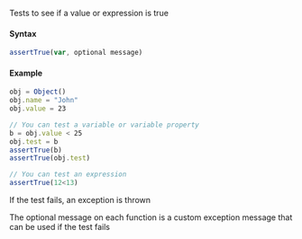 Tests to see if a value or expression is true

#### Syntax
```js
assertTrue(var, optional message)
```
#### Example
```js
obj = Object()
obj.name = "John"
obj.value = 23

// You can test a variable or variable property
b = obj.value < 25
obj.test = b
assertTrue(b)
assertTrue(obj.test)

// You can test an expression
assertTrue(12<13)
```
If the test fails, an exception is thrown

The optional message on each function is a custom exception message that can be used if the test fails

